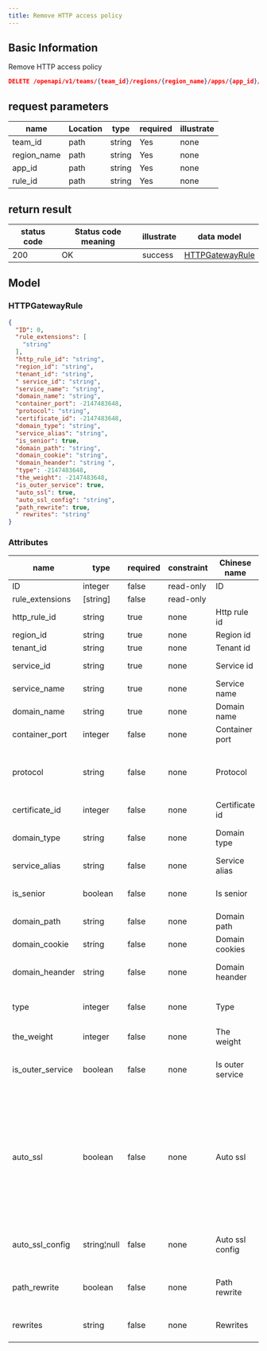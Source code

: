 ```yaml
---
title: Remove HTTP access policy
---
```


## Basic Information

Remove HTTP access policy

```json title="请求路径"
DELETE /openapi/v1/teams/{team_id}/regions/{region_name}/apps/{app_id}/httpdomains/{rule_id}
```


## request parameters

| name        | Location | type   | required | illustrate |
| ----------- | -------- | ------ | -------- | ---------- |
| team_id     | path     | string | Yes      | none       |
| region_name | path     | string | Yes      | none       |
| app_id      | path     | string | Yes      | none       |
| rule_id     | path     | string | Yes      | none       |


## return result

| status code | Status code meaning | illustrate | data model                          |
| ----------- | ------------------- | ---------- | ----------------------------------- |
| 200         | OK                  | success    | [HTTPGatewayRule](#httpgatewayrule) |

## Model

### HTTPGatewayRule

```json
{
  "ID": 0,
  "rule_extensions": [
    "string"
  ],
  "http_rule_id": "string",
  "region_id": "string",
  "tenant_id": "string",
  " service_id": "string",
  "service_name": "string",
  "domain_name": "string",
  "container_port": -2147483648,
  "protocol": "string",
  "certificate_id": -2147483648,
  "domain_type": "string",
  "service_alias": "string",
  "is_senior": true,
  "domain_path": "string",
  "domain_cookie": "string",
  "domain_heander": "string ",
  "type": -2147483648,
  "the_weight": -2147483648,
  "is_outer_service": true,
  "auto_ssl": true,
  "auto_ssl_config": "string",
  "path_rewrite": true,
  " rewrites": "string"
}

```

### Attributes

| name               | type        | required | constraint | Chinese name     | illustrate                                                                                                                            |
| ------------------ | ----------- | -------- | ---------- | ---------------- | ------------------------------------------------------------------------------------------------------------------------------------- |
| ID                 | integer     | false    | read-only  | ID               | none                                                                                                                                  |
| rule_extensions    | [string]    | false    | read-only  |                  | none                                                                                                                                  |
| http_rule_id     | string      | true     | none       | Http rule id     | http_rule_id                                                                                                                        |
| region_id          | string      | true     | none       | Region id        | region id                                                                                                                             |
| tenant_id          | string      | true     | none       | Tenant id        | tenant id                                                                                                                             |
| service_id         | string      | true     | none       | Service id       | component id                                                                                                                          |
| service_name       | string      | true     | none       | Service name     | component name                                                                                                                        |
| domain_name        | string      | true     | none       | Domain name      | domain name                                                                                                                           |
| container_port     | integer     | false    | none       | Container port   | container port                                                                                                                        |
| protocol           | string      | false    | none       | Protocol         | Domain type http https httptp https http and https                                                                                    |
| certificate_id     | integer     | false    | none       | Certificate id   | Certificate ID                                                                                                                        |
| domain_type        | string      | false    | none       | Domain type      | Component domain name type                                                                                                            |
| service_alias      | string      | false    | none       | Service alias    | component alias                                                                                                                       |
| is_senior          | boolean     | false    | none       | Is senior        | Is there an advanced route                                                                                                            |
| domain_path        | string      | false    | none       | Domain path      | domain name path                                                                                                                      |
| domain_cookie      | string      | false    | none       | Domain cookies   | domain cookie                                                                                                                         |
| domain_heander     | string      | false    | none       | Domain heander   | domain name heander                                                                                                                   |
| type               | integer     | false    | none       | Type             | Type (default：0, custom：1)                                                                                                            |
| the_weight         | integer     | false    | none       | The weight       | Weights                                                                                                                               |
| is_outer_service | boolean     | false    | none       | Is outer service | Whether the external port has been opened                                                                                             |
| auto_ssl           | boolean     | false    | none       | Auto ssl         | Whether to automatically match the certificate and upgrade to https, if enabled, the upgrade will be completed by an external service |
| auto_ssl_config  | string¦null | false    | none       | Auto ssl config  | Automatic distribution certificate configuration                                                                                      |
| path_rewrite       | boolean     | false    | none       | Path rewrite     | Whether to enable simple route rewriting                                                                                              |
| rewrites           | string      | false    | none       | Rewrites         | Complex route rewrite configuration                                                                                                   |

